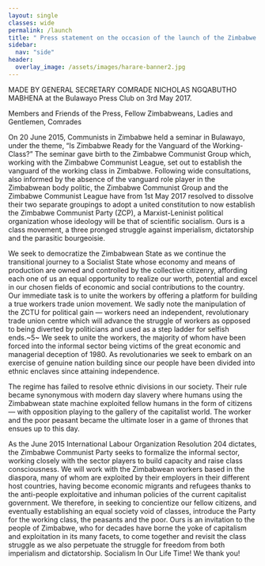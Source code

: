```yaml
---
layout: single
classes: wide
permalink: /launch
title: " Press statement on the occasion of the launch of the Zimbabwe Communist Party"
sidebar:
  nav: "side"
header:
  overlay_image: /assets/images/harare-banner2.jpg 
---
```


MADE BY GENERAL SECRETARY COMRADE NICHOLAS NGQABUTHO MABHENA at the Bulawayo Press Club on 3rd May 2017.

Members and Friends of the Press, Fellow Zimbabweans, Ladies and Gentlemen, Comrades

On 20 June 2015, Communists in Zimbabwe held a seminar in Bulawayo, under the theme, “Is
Zimbabwe Ready for the Vanguard of the Working-Class?”
The seminar gave birth to the Zimbabwe Communist Group which, working with the Zimbabwe
Communist League, set out to establish the vanguard of the working class in Zimbabwe.
Following wide consultations, also informed by the absence of the vanguard role player in the
Zimbabwean body politic, the Zimbabwe Communist Group and the Zimbabwe Communist League
have from 1st May 2017 resolved to dissolve their two separate groupings to adopt a united
constitution to now establish the Zimbabwe Communist Party (ZCP), a Marxist-Leninist political
organization whose ideology will be that of scientific socialism. Ours is a class movement, a three
pronged struggle against imperialism, dictatorship and the parasitic bourgeoisie.

We seek to democratize the Zimbabwean State as we continue the transitional journey to a
Socialist State whose economy and means of production are owned and controlled by the collective
citizenry, affording each one of us an equal opportunity to realize our worth, potential and excel in
our chosen fields of economic and social contributions to the country.
Our immediate task is to unite the workers by offering a platform for building a true workers trade
union movement. We sadly note the manipulation of the ZCTU for political gain — workers need
an independent, revolutionary trade union centre which will advance the struggle of workers as
opposed to being diverted by politicians and used as a step ladder for selfish ends.~5~
We seek to unite the workers, the majority of whom have been forced into the informal sector
being victims of the great economic and managerial deception of 1980. As revolutionaries we seek
to embark on an exercise of genuine nation building since our people have been divided into ethnic
enclaves since attaining independence.

The regime has failed to resolve ethnic divisions in our society. Their rule became synonymous
with modern day slavery where humans using the Zimbabwean state machine exploited fellow
humans in the form of citizens — with opposition playing to the gallery of the capitalist world. The
worker and the poor peasant became the ultimate loser in a game of thrones that ensues up to this
day.

As the June 2015 International Labour Organization Resolution 204 dictates, the Zimbabwe
Communist Party seeks to formalize the informal sector, working closely with the sector players to
build capacity and raise class consciousness.
We will work with the Zimbabwean workers based in the diaspora, many of whom are exploited
by their employers in their different host countries, having become economic migrants and refugees
thanks to the anti-people exploitative and inhuman policies of the current capitalist government.
We therefore, in seeking to concientize our fellow citizens, and eventually establishing an equal
society void of classes, introduce the Party for the working class, the peasants and the poor.
Ours is an invitation to the people of Zimbabwe, who for decades have borne the yoke of
capitalism and exploitation in its many facets, to come together and revisit the class struggle as we
also perpetuate the struggle for freedom from both imperialism and dictatorship.
Socialism In Our Life Time!
We thank you!